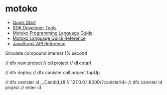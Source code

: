 # motoko



- [Quick Start](https://sdk.dfinity.org/docs/quickstart/quickstart-intro.html)
- [SDK Developer Tools](https://sdk.dfinity.org/docs/developers-guide/sdk-guide.html)
- [Motoko Programming Language Guide](https://sdk.dfinity.org/docs/language-guide/motoko.html)
- [Motoko Language Quick Reference](https://sdk.dfinity.org/docs/language-guide/language-manual.html)
- [JavaScript API Reference](https://erxue-5aaaa-aaaab-qaagq-cai.raw.ic0.app)

Simulate compound interest 1% second


// dfx new project
// cd project 
// dfx start

// dfx deploy
// dfx canister call project topUp

// dfx canister id __Candid_UI
// 127.0.0.1:8000/?canisterId=<above>
// dfx canister id project
// enter id